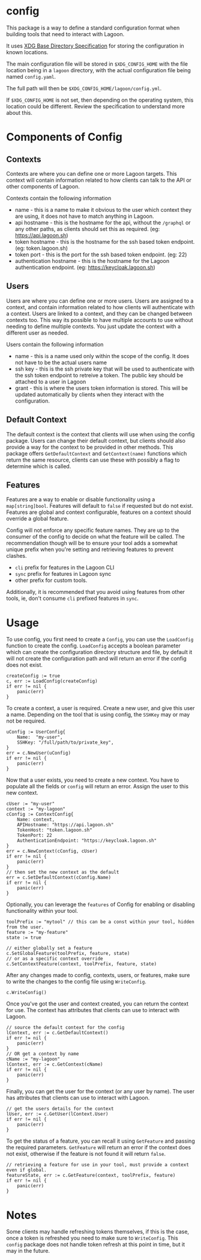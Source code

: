 # config

This package is a way to define a standard configuration format when building tools that need to interact with Lagoon.

It uses [XDG Base Directory Specification](https://specifications.freedesktop.org/basedir-spec/basedir-spec-latest.html) for storing the configuration in known locations.

The main configuration file will be stored in `$XDG_CONFIG_HOME` with the file location being in a `lagoon` directory, with the actual configuration file being named `config.yaml`.

The full path will then be `$XDG_CONFIG_HOME/lagoon/config.yml`. 

If `$XDG_CONFIG_HOME` is not set, then depending on the operating system, this location could be different. Review the specification to understand more about this.

# Components of Config

## Contexts

Contexts are where you can define one or more Lagoon targets. This context will contain information related to how clients can talk to the API or other components of Lagoon.

Contexts contain the following information
* name - this is a name to make it obvious to the user which context they are using, it does not have to match anything in Lagoon.
* api hostname - this is the hostname for the api, without the `/graphql` or any other paths, as clients should set this as required. (eg: https://api.lagoon.sh)
* token hostname - this is the hostname for the ssh based token endpoint. (eg: token.lagoon.sh)
* token port - this is the port for the ssh based token endpoint. (eg: 22)
* authentication hostname - this is the hostname for the Lagoon authentication endpoint. (eg: https://keycloak.lagoon.sh)

## Users

Users are where you can define one or more users. Users are assigned to a context, and contain information related to how clients will authenticate with a context.
Users are linked to a context, and they can be changed between contexts too. This way its possible to have multiple accounts to use without needing to define multiple contexts. You just update the context with a different user as needed.

Users contain the following information
* name - this is a name used only within the scope of the config. It does not have to be the actual users name
* ssh key - this is the ssh private key that will be used to authenticate with the ssh token endpoint to retreive a token. The public key should be attached to a user in Lagoon
* grant - this is where the users token information is stored. This will be updated automatically by clients when they interact with the configuration.

## Default Context

The default context is the context that clients will use when using the config package. Users can change their default context, but clients should also provide a way for the context to be provided in other methods. This package offers `GetDefaultContext` and `GetContext(name)` functions which return the same resource, clients can use these with possibly a flag to determine which is called.

## Features

Features are a way to enable or disable functionality using a `map[string]bool`. Features will default to `false` if requested but do not exist.
Features are global and context configurable, features on a context should override a global feature.

Config will not enforce any specific feature names. They are up to the consumer of the config to decide on what the feature will be called.
The recommendation though will be to ensure your tool adds a somewhat unique prefix when you're setting and retrieving features to prevent clashes.
* `cli` prefix for features in the Lagoon CLI
* `sync` prefix for features in Lagoon sync
* other prefix for custom tools.

Additionally, it is recommended that you avoid using features from other tools, ie, don't consume `cli` prefixed features in `sync`.

# Usage

To use config, you first need to create a `Config`, you can use the `LoadConfig` function to create the config. `LoadConfig` accepts a boolean parameter which can create the configuration directory structure and file, by default it will not create the configuration path and will return an error if the config does not exist.

```
createConfig := true
c, err := LoadConfig(createConfig)
if err != nil {
    panic(err)
}
```

To create a context, a user is required. Create a new user, and give this user a name. Depending on the tool that is using config, the `SSHKey` may or may not be required.

```
uConfig := UserConfig{
    Name:  "my-user",
    SSHKey: "/full/path/to/private_key",
}
err = c.NewUser(uConfig)
if err != nil {
    panic(err)
}
```

Now that a user exists, you need to create a new context. You have to populate all the fields or `config` will return an error.
Assign the user to this new context.

```
cUser := "my-user"
context := "my-lagoon"
cConfig := ContextConfig{
    Name: context,
	APIHostname: "https://api.lagoon.sh"
	TokenHost: "token.lagoon.sh"
	TokenPort: 22
	AuthenticationEndpoint: "https://keycloak.lagoon.sh"
}
err = c.NewContext(cConfig, cUser)
if err != nil {
    panic(err)
}
// then set the new context as the default
err = c.SetDefaultContext(cConfig.Name)
if err != nil {
    panic(err)
}
```

Optionally, you can leverage the `features` of Config for enabling or disabling functionality within your tool.
```
toolPrefix := "mytool" // this can be a const within your tool, hidden from the user.
feature := "my-feature"
state := true

// either globally set a feature
c.SetGlobalFeature(toolPrefix, feature, state)
// or as a specific context override
c.SetContextFeature(context, toolPrefix, feature, state)
```

After any changes made to config, contexts, users, or features, make sure to write the changes to the config file using `WriteConfig`.

```
c.WriteConfig()
```

Once you've got the user and context created, you can return the context for use. 
The context has attributes that clients can use to interact with Lagoon.

```
// source the default context for the config
lContext, err := c.GetDefaultContext()
if err != nil {
    panic(err)
}
// OR get a context by name
cName := "my-lagoon"
lContext, err := c.GetContext(cName)
if err != nil {
    panic(err)
}
```

Finally, you can get the user for the context (or any user by name). 
The user has attributes that clients can use to interact with Lagoon.

```
// get the users details for the context
lUser, err := c.GetUser(lContext.User)
if err != nil {
    panic(err)
}
```

To get the status of a feature, you can recall it using `GetFeature` and passing the required parameters. `GetFeature` will return an error if the context does not exist, otherwise if the feature is not found it will return `false`.
```
// retrieving a feature for use in your tool, must provide a context even if global.
featureState, err := c.GetFeature(context, toolPrefix, feature)
if err != nil {
    panic(err)
}
```

# Notes
Some clients may handle refreshing tokens themselves, if this is the case, once a token is refreshed you need to make sure to `WriteConfig`.
This `config` package does not handle token refresh at this point in time, but it may in the future.
